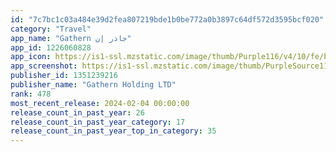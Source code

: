 ```yaml
---
id: "7c7bc1c03a484e39d2fea807219bde1b0be772a0b3897c64df572d3595bcf020"
category: "Travel"
app_name: "Gathern جاذر إن"
app_id: 1226060828
app_icon: https://is1-ssl.mzstatic.com/image/thumb/Purple116/v4/10/fe/b0/10feb09e-f3d0-21fe-3a0f-04659ab9daf5/AppIcon-0-0-1x_U007emarketing-0-7-0-sRGB-85-220.png/1024x1024bb.png
app_screenshot: https://is1-ssl.mzstatic.com/image/thumb/PurpleSource116/v4/24/78/f1/2478f119-8a5b-d3ff-0c3a-bde87610c0f9/22619834-e662-48b0-9a72-ea4e69b65b3e_App_Store_v3_Design_B-07.jpg/1242x2688bb.png
publisher_id: 1351239216
publisher_name: "Gathern Holding LTD"
rank: 478
most_recent_release: 2024-02-04 00:00:00
release_count_in_past_year: 26
release_count_in_past_year_category: 17
release_count_in_past_year_top_in_category: 35
---
```

